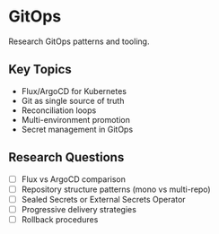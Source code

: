 # GitOps

Research GitOps patterns and tooling.

## Key Topics
- Flux/ArgoCD for Kubernetes
- Git as single source of truth
- Reconciliation loops
- Multi-environment promotion
- Secret management in GitOps

## Research Questions
- [ ] Flux vs ArgoCD comparison
- [ ] Repository structure patterns (mono vs multi-repo)
- [ ] Sealed Secrets or External Secrets Operator
- [ ] Progressive delivery strategies
- [ ] Rollback procedures
